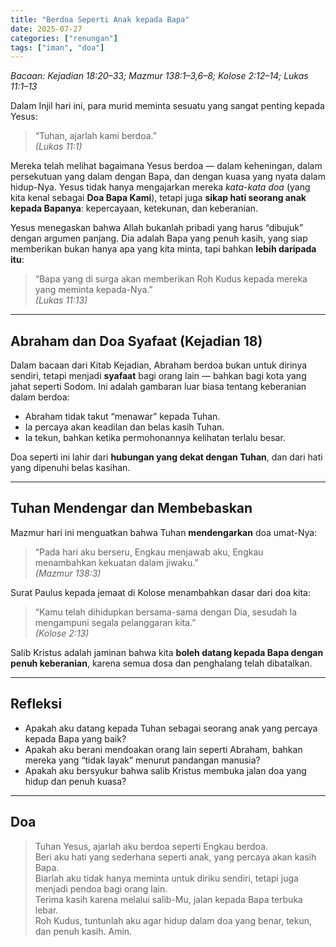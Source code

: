 ```yaml
---
title: "Berdoa Seperti Anak kepada Bapa"
date: 2025-07-27
categories: ["renungan"]
tags: ["iman", "doa"]
---
```


_Bacaan: Kejadian 18:20–33; Mazmur 138:1–3,6–8; Kolose 2:12–14; Lukas 11:1–13_

Dalam Injil hari ini, para murid meminta sesuatu yang sangat penting kepada Yesus:

> “Tuhan, ajarlah kami berdoa.”  
> _(Lukas 11:1)_

Mereka telah melihat bagaimana Yesus berdoa — dalam keheningan, dalam persekutuan yang dalam dengan Bapa, dan dengan kuasa yang nyata dalam hidup-Nya. Yesus tidak hanya mengajarkan mereka _kata-kata doa_ (yang kita kenal sebagai **Doa Bapa Kami**), tetapi juga **sikap hati seorang anak kepada Bapanya**: kepercayaan, ketekunan, dan keberanian.

Yesus menegaskan bahwa Allah bukanlah pribadi yang harus “dibujuk” dengan argumen panjang. Dia adalah Bapa yang penuh kasih, yang siap memberikan bukan hanya apa yang kita minta, tapi bahkan **lebih daripada itu**:

> “Bapa yang di surga akan memberikan Roh Kudus kepada mereka yang meminta kepada-Nya.”  
> _(Lukas 11:13)_

---

## Abraham dan Doa Syafaat (Kejadian 18)

Dalam bacaan dari Kitab Kejadian, Abraham berdoa bukan untuk dirinya sendiri, tetapi menjadi **syafaat** bagi orang lain — bahkan bagi kota yang jahat seperti Sodom. Ini adalah gambaran luar biasa tentang keberanian dalam berdoa:

- Abraham tidak takut “menawar” kepada Tuhan.
- Ia percaya akan keadilan dan belas kasih Tuhan.
- Ia tekun, bahkan ketika permohonannya kelihatan terlalu besar.

Doa seperti ini lahir dari **hubungan yang dekat dengan Tuhan**, dan dari hati yang dipenuhi belas kasihan.

---

## Tuhan Mendengar dan Membebaskan

Mazmur hari ini menguatkan bahwa Tuhan **mendengarkan** doa umat-Nya:

> “Pada hari aku berseru, Engkau menjawab aku, Engkau menambahkan kekuatan dalam jiwaku.”  
> _(Mazmur 138:3)_

Surat Paulus kepada jemaat di Kolose menambahkan dasar dari doa kita:

> “Kamu telah dihidupkan bersama-sama dengan Dia, sesudah Ia mengampuni segala pelanggaran kita.”  
> _(Kolose 2:13)_

Salib Kristus adalah jaminan bahwa kita **boleh datang kepada Bapa dengan penuh keberanian**, karena semua dosa dan penghalang telah dibatalkan.

---

## Refleksi

- Apakah aku datang kepada Tuhan sebagai seorang anak yang percaya kepada Bapa yang baik?
- Apakah aku berani mendoakan orang lain seperti Abraham, bahkan mereka yang “tidak layak” menurut pandangan manusia?
- Apakah aku bersyukur bahwa salib Kristus membuka jalan doa yang hidup dan penuh kuasa?

---

## Doa

> Tuhan Yesus, ajarlah aku berdoa seperti Engkau berdoa.  
> Beri aku hati yang sederhana seperti anak, yang percaya akan kasih Bapa.  
> Biarlah aku tidak hanya meminta untuk diriku sendiri, tetapi juga menjadi pendoa bagi orang lain.  
> Terima kasih karena melalui salib-Mu, jalan kepada Bapa terbuka lebar.  
> Roh Kudus, tuntunlah aku agar hidup dalam doa yang benar, tekun, dan penuh kasih. Amin.
